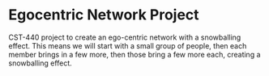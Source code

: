 # Egocentric Network Project
CST-440 project to create an ego-centric network with a snowballing effect. This means we will start with a small group of people, then each member brings in a few more, then those bring a few more each, creating a snowballing effect. 